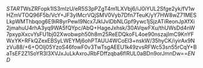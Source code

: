 $START$WsZRFopk1IS3mIzU/eR5S3pPZgT4m1LXVbj6/iJ0iYUL2Sfge2yk/fV1wHZmVTOQ96F5b/VcY+JF3yIMcrVQjSMV0Vyb7Dfn7TeuK/yY7HW8wZ71MESLkpWMThbqog6E9iR8yrPewI9Ncx7JklJvIDbNLGpf9ywc1jSjzATiReonJpXfXi2jmahuU4rhA3yq9WA5fQYpc/AbQ+HageJxhsk/30AVqwFXu/thUWsDd4nW7pxypXxcvYsFU1bj02Xwobwph50h8m25ReEDQkoFL4oe90nszajImC9KnYFWxYK+RFkQZexEBSyLWEYMj6ohPTAUU4WCoEl3+nskW/35hyCK/iyirAx9NzVu88/+6+OOIj05YzoS46fowF0v3TwTsgAEEU1k49zvsRFWc53sn55rCqY+BaTsEF2Z1SoYR3l3XVJxJuLkAxroJRbFDffzqba6flRUL0aBDn9orJmnDw==$END$